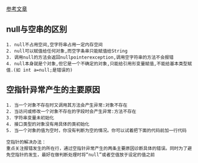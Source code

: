 [参考文章](https://blog.csdn.net/lyclngs/article/details/51841118)
## null与空串的区别

	1. null不占用空间,空字符串占用一定内存空间
	2. null可以赋值给任何对象,而空字条串只能赋值给String
	3. 调用null的方法会返回nullpointerexception,调用空字符串的方法不会报错
	4. null本身就是个对象,但它是一个不确定的对象,只能给引用形变量赋值,不能给基本类型赋值.(如 int a=null;是错误的)
## 空指针异常产生的主要原因
	
	1. 当一个对象不存在时又调用其方法会产生异常:对象不存在
	2. 当访问或修改一个对象不存在的字段时会产生异常:方法不存在
	3. 字符串变量未初始化
	4. 接口类型的对象没有用具体的类初始化
	5. 当一个对象的值为空时，你没有判断为空的情况。你可以试着把下面的代码前加一行代码

	空指针的解决办法：
	重点关注报错发生的所在行，通过空指针异常产生的两条主要原因诊断具体的错误。同时为了避免空指针的发生，最好在做判断处理时将“null”或者空值放于设定的值之前

